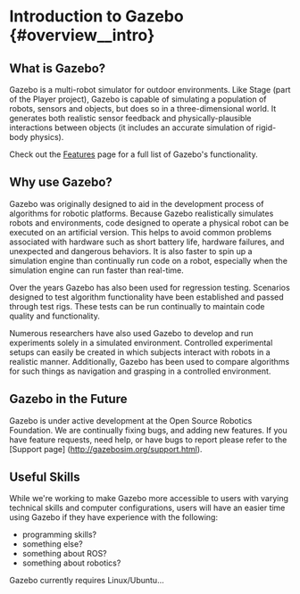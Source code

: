 Introduction to Gazebo {#overview__intro}
==


What is Gazebo?
--

Gazebo is a multi-robot simulator for outdoor environments. Like Stage (part of the Player project), Gazebo is capable of simulating a population of robots, sensors and objects, but does so in a three-dimensional world. It generates both realistic sensor feedback and physically-plausible interactions between objects (it includes an accurate simulation of rigid-body physics).

Check out the [Features](overview__features.html) page for a full list of Gazebo's functionality.

Why use Gazebo?
--

Gazebo was originally designed to aid in the development process of algorithms for robotic platforms. Because Gazebo realistically simulates robots and environments, code designed to operate a physical robot can be executed on an artificial version. This helps to avoid common problems associated with hardware such as short battery life, hardware failures, and unexpected and dangerous behaviors. It is also faster to spin up a simulation engine than continually run code on a robot, especially when the simulation engine can run faster than real-time.

Over the years Gazebo has also been used for regression testing. Scenarios designed to test algorithm functionality have been established and passed through test rigs. These tests can be run continually to maintain code quality and functionality. 

Numerous researchers have also used Gazebo to develop and run experiments solely in a simulated environment. Controlled experimental setups can easily be created in which subjects interact with robots in a realistic manner. Additionally, Gazebo has been used to compare algorithms for such things as navigation and grasping in a controlled environment. 

Gazebo in the Future
--

Gazebo is under active development at the Open Source Robotics Foundation. We are continually fixing bugs, and adding new features. If you have feature requests, need help, or have bugs to report please refer to the [Support page] (http://gazebosim.org/support.html).


Useful Skills
--

While we're working to make Gazebo more accessible to users with varying technical skills and computer configurations, users will have an easier time using Gazebo if they have experience with the following:

 * programming skills?
 * something else?
 * something about ROS?
 * something about robotics?

Gazebo currently requires Linux/Ubuntu...
